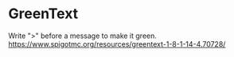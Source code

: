 # GreenText
Write ">" before a message to make it green.
https://www.spigotmc.org/resources/greentext-1-8-1-14-4.70728/
